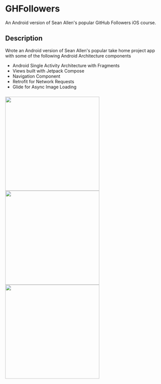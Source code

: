 # GHFollowers
An Android version of Sean Allen's popular GitHub Followers iOS course.

## Description
Wrote an Android version of Sean Allen's popular take home project app with some of the following Android Architecture components
- Android Single Activity Architecture with Fragments
- Views built with Jetpack Compose
- Navigation Component
- Retrofit for Network Requests
- Glide for Async Image Loading
### 
<img height="300" src="https://user-images.githubusercontent.com/8634165/168491974-8116d8d3-92d0-4b6f-bca2-519a8b3e8f97.png"><img height="300" src="https://user-images.githubusercontent.com/8634165/168491977-50cf609d-b315-46bb-af19-15857615b3c9.png"><img height="300" src="https://user-images.githubusercontent.com/8634165/168491978-0fbd9cea-5d68-46e4-9a2e-b1039e3833f7.png">

